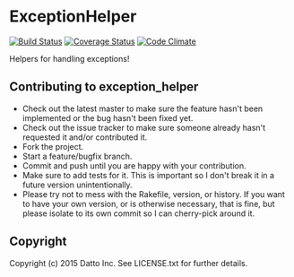 # ExceptionHelper
[![Build Status](https://travis-ci.org/backupify/exception_helper.svg)](https://travis-ci.org/backupify/exception_helper)
[![Coverage Status](https://coveralls.io/repos/backupify/exception_helper/badge.svg)](https://coveralls.io/r/backupify/exception_helper)
[![Code Climate](https://codeclimate.com/github/backupify/exception_helper/badges/gpa.svg)](https://codeclimate.com/github/backupify/exception_helper)

Helpers for handling exceptions!

## Contributing to exception_helper

* Check out the latest master to make sure the feature hasn't been implemented or the bug hasn't been fixed yet.
* Check out the issue tracker to make sure someone already hasn't requested it and/or contributed it.
* Fork the project.
* Start a feature/bugfix branch.
* Commit and push until you are happy with your contribution.
* Make sure to add tests for it. This is important so I don't break it in a future version unintentionally.
* Please try not to mess with the Rakefile, version, or history. If you want to have your own version, or is otherwise necessary, that is fine, but please isolate to its own commit so I can cherry-pick around it.

## Copyright

Copyright (c) 2015 Datto Inc. See LICENSE.txt for further details.

